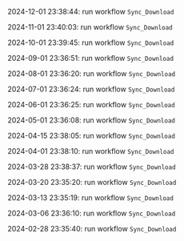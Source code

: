 2024-12-01 23:38:44: run workflow `Sync_Download` 

2024-11-01 23:40:03: run workflow `Sync_Download` 

2024-10-01 23:39:45: run workflow `Sync_Download` 

2024-09-01 23:36:51: run workflow `Sync_Download` 

2024-08-01 23:36:20: run workflow `Sync_Download` 

2024-07-01 23:36:24: run workflow `Sync_Download` 

2024-06-01 23:36:25: run workflow `Sync_Download` 

2024-05-01 23:36:08: run workflow `Sync_Download` 

2024-04-15 23:38:05: run workflow `Sync_Download` 

2024-04-01 23:38:10: run workflow `Sync_Download` 

2024-03-28 23:38:37: run workflow `Sync_Download` 

2024-03-20 23:35:20: run workflow `Sync_Download` 

2024-03-13 23:35:19: run workflow `Sync_Download` 

2024-03-06 23:36:10: run workflow `Sync_Download` 

2024-02-28 23:35:40: run workflow `Sync_Download` 


